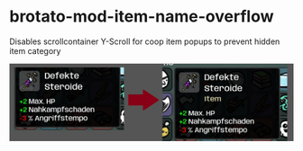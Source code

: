 # brotato-mod-item-name-overflow
Disables scrollcontainer Y-Scroll for coop item popups to prevent hidden item category

<img src="modicon.jpg" alt="Mod icon"/>